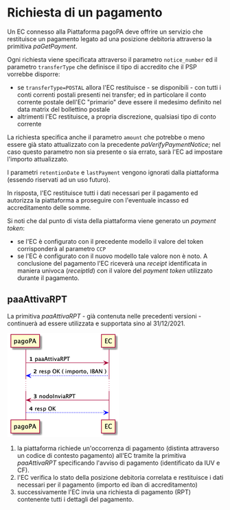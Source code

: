 Richiesta di un pagamento 
=========================

Un EC connesso alla Piattaforma pagoPA deve offrire un servizio che restituisce un pagamento legato ad una posizione debitoria attraverso la primitiva *paGetPayment*.

Ogni richiesta viene specificata attraverso il parametro `notice_number` ed il parametro `transferType` che definisce il tipo di accredito che il PSP vorrebbe disporre:

* se `transferType=POSTAL` allora l'EC restituisce - se disponibili - con tutti i conti correnti postali presenti nei transfer; ed in particolare il conto corrente postale dell'EC "primario" deve essere il medesimo definito nel data matrix del bollettino postale
* altrimenti l'EC restituisce, a propria discrezione, qualsiasi tipo di conto corrente

La richiesta specifica anche il parametro `amount` che potrebbe o meno essere già stato attualizzato con la precedente *paVerifyPaymentNotice*; nel caso questo parametro non sia presente o sia errato, sarà l'EC ad impostare l'importo attualizzato.

I parametri `retentionDate` e `lastPayment` vengono ignorati dalla piattaforma (essendo riservati ad un uso futuro).

In risposta, l'EC restituisce tutti i dati necessari per il pagamento ed autorizza la piattaforma a proseguire con l'eventuale incasso ed accreditamento delle somme.

Si noti che dal punto di vista della piattaforma viene generato un _payment token_:

* se l'EC è configurato con il precedente modello il valore del token corrisponderà al parametro `CCP`
* se l'EC è configurato con il nuovo modello tale valore non è noto. A conclusione del pagamento l'EC riceverà una _receipt_ identificata in maniera univoca (_receiptId_) con il valore del _payment token_ utilizzato durante il pagamento.

## paaAttivaRPT

La primitiva *paaAttivaRPT* - già contenuta nelle precedenti versioni - continuerà ad essere utilizzata e supportata sino al 31/12/2021.

![paaAttivaRPT](../diagrams/sd_paaAttivaRPT.png) 

1. la piattaforma richiede un'occorrenza di pagamento (distinta attraverso un codice di contesto pagamento) all'EC tramite la primitiva *paaAttivaRPT* specificando l'avviso di pagamento (identificato da IUV e CF).
2. l'EC verifica lo stato della posizione debitoria correlata e restituisce i dati necessari per il pagamento (importo ed iban di accreditamento)
3. successivamente l'EC invia una richiesta di pagamento (RPT) contenente tutti i dettagli del pagamento.
